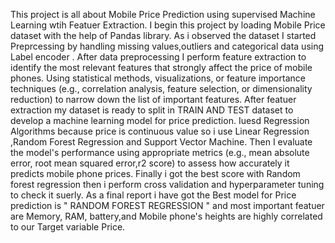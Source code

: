This project is all about Mobile Price Prediction using supervised Machine Learning wtih Featuer Extraction.
I begin this project by loading Mobile Price dataset with the help of Pandas library.
As i observed the dataset I started Preprcessing by handling missing values,outliers and categorical data using Label encoder .
After data preprocessing I perform feature extraction to identify the most relevant features that strongly affect the price of mobile phones.
Using statistical methods, visualizations, or feature importance techniques (e.g., correlation analysis, feature selection, or dimensionality reduction) to narrow down the list of important features.
After featuer extraction my dataset is ready to split in TRAIN AND TEST dataset to develop a machine learning model for price prediction.
Iuesd Regression Algorithms because price is continuous value so i use Linear Regression ,Random Forest Regression and Support Vector Machine.
Then I evaluate the model's performance using appropriate metrics (e.g., mean absolute error, root mean squared error,r2 score) to assess how accurately it predicts mobile phone prices.
Finally i got the best score with Random forest regression then i perform cross validation and hyperparameter tuning to check it suerly.
As a final report i have got the Best model for Price prediction is " RANDOM FOREST REGRESSION " and most important featuer are Memory, RAM, battery,and Mobile phone's heights are highly correlated to our Target variable Price. 



